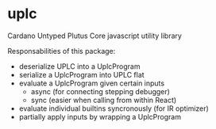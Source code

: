 # uplc
Cardano Untyped Plutus Core javascript utility library

Responsabilities of this package:
  * deserialize UPLC into a UplcProgram
  * serialize a UplcProgram into UPLC flat 
  * evaluate a UplcProgram given certain inputs
    * async (for connecting stepping debugger)
    * sync (easier when calling from within React)
  * evaluate individual builtins syncronously (for IR optimizer)
  * partially apply inputs by wrapping a UplcProgram
